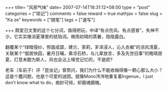 +++
title= "风邪气味"
date= 2007-07-14T18:31:12+08:00
type = "post"
categories = ["琐记"]
comments = false
reward = true
mathjax = false
slug = "Ka ze"
keywords = ["随笔"]
tags = ["速写"]

+++
颇爱日文里的这个七分词，值得把玩，中译“有点伤风、有点感冒”，失神不少。它实实像消夏簿里的琥珀词。微雨初晴的蒸暑，隐隐露白。

翻覆某个“绿暗侵纱，照面成碧，建兰、茉莉，芗泽浸人，沁入衣裾”的凉风清夏，关联某个“僦居快园，暑月日晡，乘凉石桥，与儿辈放言，多及先世旧事”的晚晴居夏，灯意未酣为斯人，风也会沾上嗅觉记忆的，不是麽?

<!--more-->

老车（车前子）评「昆虫记」曾质问，我们为什么不能收缩得像一颗心那么大小？这是个蠢问题，也是个可爱的谜团。就像Mono涔涔地重复着Ingenue，I just don’t know what to do，痴妙可倾，却摄魂摄魄。
